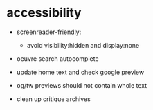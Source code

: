 # accessibility
* screenreader-friendly:
    * avoid visibility:hidden and display:none

* oeuvre search autocomplete
* update home text and check google preview
* og/tw previews should not contain whole text
* clean up critique archives
